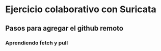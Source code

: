 # Ejercicio colaborativo con Suricata
## Pasos para agregar el github remoto
### Aprendiendo fetch y pull
